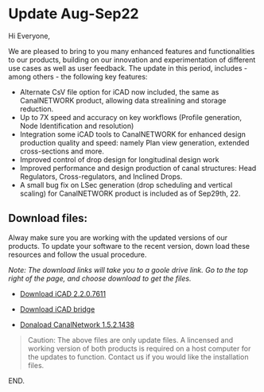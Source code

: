 # Update Aug-Sep22

Hi Everyone,

We are pleased to bring to you many enhanced features and functionalities to our products, building on our innovation and experimentation of different use cases as well as user feedback. The update in this period, includes - among others - the following key features:

- Alternate CsV file option for iCAD now included, the same as CanalNETWORK product, allowing data strealining and storage reduction.
- Up to 7X speed and accuracy on key workflows (Profile generation, Node Identification and resolution)
- Integration some iCAD tools to CanalNETWORK for enhanced design production quality and speed: namely Plan view generation, extended cross-sections and more.
- Improved control of drop design for longitudinal design work
- Improved performance and design production of canal structures: Head Regulators, Cross-regulators, and Inclined Drops.
- A small bug fix on LSec generation (drop scheduling and vertical scaling) for CanalNETWORK product  is included as of Sep29th, 22.

## Download files:

Alway make sure you are working with the updated versions of our products. To update your software to the recent version, down load these resources and follow the usual procedure.

*Note: The download links will take you to a goole drive link. Go to the top right of the page, and choose download to get the files.*

* [Download iCAD 2.2.0.7611](https://drive.google.com/file/d/1NqlyPdHxE0_HG0SEJdhx_B0898kA0UlJ/view?usp=sharing)

* [Download iCAD bridge](https://drive.google.com/uc?export=download&id=1CnTmhM2ddaukULOwKaNiBN3WnqLzTXWC)

* [Donaload CanalNetwork 1.5.2.1438](https://drive.google.com/uc?export=download&id=1ho0NQPtQgU1euS6hZWOsmDhaLF8YKbj0)



> Caution: The above files are only update files. A lincensed and working version of both products is required on a host computer for the updates to function. Contact us if you would like the installation files.

END.
